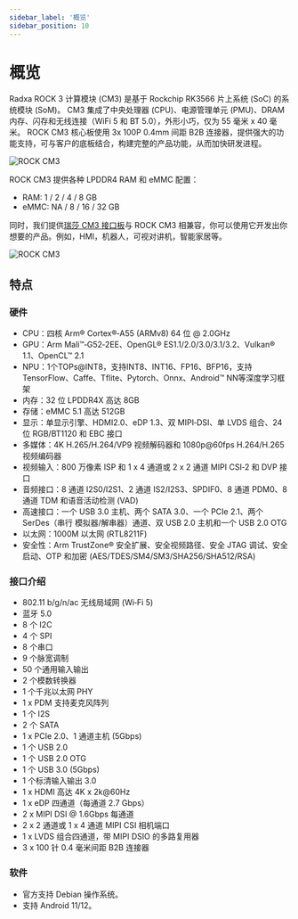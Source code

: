 ```yaml
---
sidebar_label: '概览'
sidebar_position: 10
---
```


# 概览

Radxa ROCK 3 计算模块 (CM3) 是基于 Rockchip RK3566 片上系统 (SoC) 的系统模块 (SoM)。 CM3 集成了中央处理器 (CPU)、电源管理单元 (PMU)、DRAM 内存、闪存和无线连接（WiFi 5 和 BT 5.0），外形小巧，仅为 55 毫米 x 40 毫米。 
ROCK CM3 核心板使用 3x 100P 0.4mm 间距 B2B 连接器，提供强大的功能支持，可与客户的底板结合，构建完整的产品功能，从而加快研发进程。

<div class='rock-cm3-io-board-img'>

![ROCK CM3](/img/cm3/radxa-cm3-top-bottom.webp)

</div>

ROCK CM3 提供各种 LPDDR4 RAM 和 eMMC 配置：  
- RAM: 1 / 2 / 4 / 8 GB  
- eMMC: NA / 8 / 16 / 32 GB  

同时，我们提供[瑞莎 CM3 接口板](/accessories/cm3-io-board)与 ROCK CM3 相兼容，你可以使用它开发出你想要的产品。例如，HMI，机器人，可视对讲机，智能家居等。

<div class='rock-cm3-install-io-board'>

![ROCK CM3](/img/cm3/cm3-install-io-board.webp)

</div>

## 特点

### 硬件

- CPU：四核 Arm® Cortex®‑A55 (ARMv8) 64 位 @ 2.0GHz
- GPU：Arm Mali™‑G52‑2EE、OpenGL® ES1.1/2.0/3.0/3.1/3.2、Vulkan® 1.1、OpenCL™ 2.1
- NPU：1个TOPs@INT8，支持INT8、INT16、FP16、BFP16，支持TensorFlow、Caffe、Tflite、Pytorch、Onnx、Android™ NN等深度学习框架
- 内存：32 位 LPDDR4X 高达 8GB
- 存储：eMMC 5.1 高达 512GB
- 显示：单显示引擎、HDMI2.0、eDP 1.3、双 MIPI‑DSI、单 LVDS 组合、24 位 RGB/BT1120 和 EBC 接口
- 多媒体：4K H.265/H.264/VP9 视频解码器和 1080p@60fps H.264/H.265 视频编码器
- 视频输入：800 万像素 ISP 和 1 x 4 通道或 2 x 2 通道 MIPI CSI‑2 和 DVP 接口
- 音频接口：8 通道 I2S0/I2S1、2 通道 IS2/I2S3、SPDIF0、8 通道 PDM0、8 通道 TDM 和语音活动检测 (VAD)
- 高速接口：一个 USB 3.0 主机、两个 SATA 3.0、一个 PCIe 2.1、两个 SerDes（串行
模拟器/解串器）通道、双 USB 2.0 主机和一个 USB 2.0 OTG
- 以太网：1000M 以太网 (RTL8211F)
- 安全性：Arm TrustZone® 安全扩展、安全视频路径、安全 JTAG 调试、安全启动、OTP 和加密 (AES/TDES/SM4/SM3/SHA256/SHA512/RSA)

### 接口介绍

- 802.11 b/g/n/ac 无线局域网 (Wi‑Fi 5)
- 蓝牙 5.0 
- 8 个 I2C
- 4 个 SPI
- 8 个串口
- 9 个脉宽调制
- 50 个通用输入输出
- 2 个模数转换器
- 1 个千兆以太网 PHY
- 1 x PDM 支持麦克风阵列
- 1 个 I2S
- 2 个 SATA
- 1 x PCIe 2.0、1 通道主机 (5Gbps)
- 1 个 USB 2.0
- 1 个 USB 2.0 OTG
- 1 个 USB 3.0 (5Gbps)
- 1 个标清输入输出 3.0
- 1 x HDMI 高达 4K x 2k@60Hz
- 1 x eDP 四通道（每通道 2.7 Gbps）
- 2 x MIPI DSI @ 1.6Gbps 每通道
- 2 x 2 通道或 1 x 4 通道 MIPI CSI 相机端口
- 1 x LVDS 组合四通道，带 MIPI DSIO 的多路复用器
- 3 x 100 针 0.4 毫米间距 B2B 连接器

### 软件

- 官方支持 Debian 操作系统。  
- 支持 Android 11/12。  
